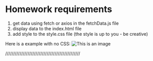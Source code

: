 # Homework requirements

1. get data using fetch or axios in the fetchData.js file
2. display data to the index.html file
3. add style to the style.css file (the style is up to you - be creative)

Here is a example with no CSS:
![This is an image](./images/screenshot.png)


///////////////////////////////////////////////